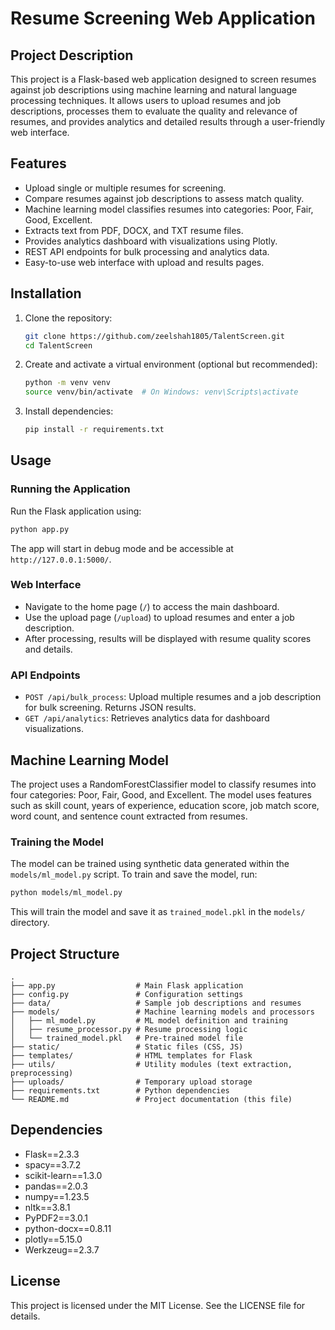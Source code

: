 # Resume Screening Web Application

## Project Description
This project is a Flask-based web application designed to screen resumes against job descriptions using machine learning and natural language processing techniques. It allows users to upload resumes and job descriptions, processes them to evaluate the quality and relevance of resumes, and provides analytics and detailed results through a user-friendly web interface.

## Features
- Upload single or multiple resumes for screening.
- Compare resumes against job descriptions to assess match quality.
- Machine learning model classifies resumes into categories: Poor, Fair, Good, Excellent.
- Extracts text from PDF, DOCX, and TXT resume files.
- Provides analytics dashboard with visualizations using Plotly.
- REST API endpoints for bulk processing and analytics data.
- Easy-to-use web interface with upload and results pages.

## Installation

1. Clone the repository:
   ```bash
   git clone https://github.com/zeelshah1805/TalentScreen.git
   cd TalentScreen
   ```

2. Create and activate a virtual environment (optional but recommended):
   ```bash
   python -m venv venv
   source venv/bin/activate  # On Windows: venv\Scripts\activate
   ```

3. Install dependencies:
   ```bash
   pip install -r requirements.txt
   ```

## Usage

### Running the Application
Run the Flask application using:
```bash
python app.py
```
The app will start in debug mode and be accessible at `http://127.0.0.1:5000/`.

### Web Interface
- Navigate to the home page (`/`) to access the main dashboard.
- Use the upload page (`/upload`) to upload resumes and enter a job description.
- After processing, results will be displayed with resume quality scores and details.

### API Endpoints
- `POST /api/bulk_process`: Upload multiple resumes and a job description for bulk screening. Returns JSON results.
- `GET /api/analytics`: Retrieves analytics data for dashboard visualizations.

## Machine Learning Model

The project uses a RandomForestClassifier model to classify resumes into four categories: Poor, Fair, Good, and Excellent. The model uses features such as skill count, years of experience, education score, job match score, word count, and sentence count extracted from resumes.

### Training the Model
The model can be trained using synthetic data generated within the `models/ml_model.py` script. To train and save the model, run:
```bash
python models/ml_model.py
```
This will train the model and save it as `trained_model.pkl` in the `models/` directory.

## Project Structure

```
.
├── app.py                  # Main Flask application
├── config.py               # Configuration settings
├── data/                   # Sample job descriptions and resumes
├── models/                 # Machine learning models and processors
│   ├── ml_model.py         # ML model definition and training
│   ├── resume_processor.py # Resume processing logic
│   └── trained_model.pkl   # Pre-trained model file
├── static/                 # Static files (CSS, JS)
├── templates/              # HTML templates for Flask
├── utils/                  # Utility modules (text extraction, preprocessing)
├── uploads/                # Temporary upload storage
├── requirements.txt        # Python dependencies
└── README.md               # Project documentation (this file)
```




## Dependencies

- Flask==2.3.3
- spacy==3.7.2
- scikit-learn==1.3.0
- pandas==2.0.3
- numpy==1.23.5
- nltk==3.8.1
- PyPDF2==3.0.1
- python-docx==0.8.11
- plotly==5.15.0
- Werkzeug==2.3.7

## License

This project is licensed under the MIT License. See the LICENSE file for details.
